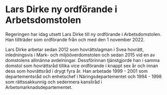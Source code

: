 # Lars Dirke ny ordförande i Arbetsdomstolen

Regeringen har idag utsett Lars Dirke till ny ordförande i Arbetsdomstolen. Han tillträder som ordförande från och med den 1 november 2022.

Lars Dirke arbetar sedan 2012 som hovrättslagman i Svea hovrätt, inledningsvis i Mark- och miljööverdomstolen och sedan 2015 vid en av domstolens allmänna avdelningar. Dessförinnan tjänstgjorde han i samma domstol som hovrättsråd tillika vice ordförande i knappt sex år och innan dess som hovrättsråd i drygt fyra år. Han arbetade 1999 - 2001 som departementsråd och enhetschef i Näringsdepartementet och 1994 - 1998 som rättssakkunnig och sedermera kansliråd i Arbetsmarknadsdepartementet.
